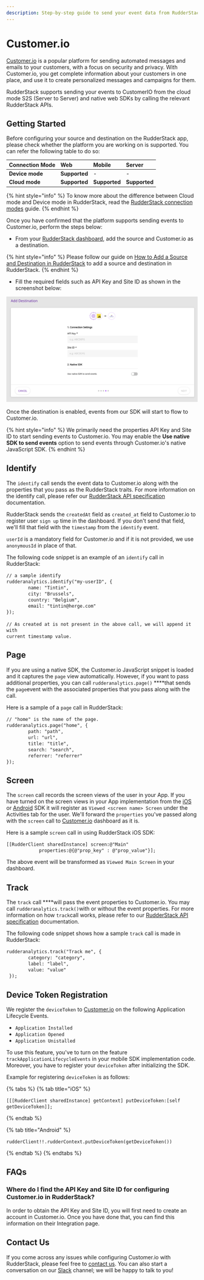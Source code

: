 ```yaml
---
description: Step-by-step guide to send your event data from RudderStack to Customer.io
---
```


# Customer.io

[Customer.io](https://customer.io/) is a popular platform for sending automated messages and emails to your customers, with a focus on security and privacy. With Customer.io, you get complete information about your customers in one place, and use it to create personalized messages and campaigns for them.

RudderStack supports sending your events to CustomerIO from the cloud mode S2S \(Server to Server\) and native web SDKs by calling the relevant RudderStack APIs.

## Getting Started

Before configuring your source and destination on the RudderStack app, please check whether the platform you are working on is supported. You can refer the following table to do so:

| **Connection Mode** | **Web** | **Mobile** | **Server** |
| :--- | :--- | :--- | :--- |
| **Device mode** | **Supported** | - | - |
| **Cloud mode** | **Supported** | **Supported** | **Supported** |

{% hint style="info" %}
To know more about the difference between Cloud mode and Device mode in RudderStack, read the [RudderStack connection modes](https://docs.rudderstack.com/get-started/rudderstack-connection-modes) guide.
{% endhint %}

Once you have confirmed that the platform supports sending events to Customer.io, perform the steps below:

* From your [RudderStack dashboard](https://app.rudderlabs.com/), add the source and Customer.io as a destination.

{% hint style="info" %}
Please follow our guide on [How to Add a Source and Destination in RudderStack](https://docs.rudderstack.com/how-to-guides/adding-source-and-destination-rudderstack) to add a source and destination in RudderStack.
{% endhint %}

* Fill the required fields such as API Key and Site ID as shown in the screenshot below:

![Customer.io Connection Settings](../.gitbook/assets/image%20%2845%29.png)

Once the destination is enabled, events from our SDK will start to flow to Customer.io.

{% hint style="info" %}
We primarily need the properties API Key and Site ID to start sending events to Customer.io. You may enable the **Use native SDK to send events** option to send events through Customer.io's native JavaScript SDK.
{% endhint %}

## Identify

The `identify` call sends the event data to Customer.io along with the properties that you pass as the RudderStack traits. For more information on the identify call, please refer our [RudderStack API specification](https://docs.rudderstack.com/getting-started/rudderstack-api-spec) documentation.

RudderStack sends the `createdAt` field as `created_at` field to Customer.io to register user `sign up` time in the dashboard. If you don't send that field, we'll fill that field with the `timestamp` from the `identify` event.

`userId` is a mandatory field for Customer.io and if it is not provided, we use `anonymousId` in place of that.

The following code snippet is an example of an `identify` call in RudderStack:

```text
// a sample identify 
rudderanalytics.identify("my-userID", {
        name: "Tintin",
        city: "Brussels",
        country: "Belgium",
        email: "tintin@herge.com"
});

// As created at is not present in the above call, we will append it with
current timestamp value.
```

## Page

If you are using a native SDK, the Customer.io JavaScript snippet is loaded and it captures the `page` view automatically. However, if you want to pass additional properties, you can call `rudderanalytics.page()` ****that sends the `page`event with the associated properties that you pass along with the call.

Here is a sample of a `page` call in RudderStack:

```text
// "home" is the name of the page. 
rudderanalytics.page("home", {
        path: "path",
        url: "url",
        title: "title",
        search: "search",
        referrer: "referrer"
});
```

## Screen

The `screen` call records the screen views of the user in your App. If you have turned on the screen views in your App implementation from the [iOS](https://docs.rudderstack.com/rudderstack-sdk-integration-guides/rudderstack-ios-sdk) or [Android](https://docs.rudderstack.com/rudderstack-sdk-integration-guides/rudderstack-android-sdk) SDK it will register as `Viewed <screen name> Screen` under the Activities tab for the user. We'll forward the `properties` you've passed along with the `screen` call to [Customer.io](https://customer.io) dashboard as it is.

Here is a sample `screen` call in using RudderStack iOS SDK:

```text
[[RudderClient sharedInstance] screen:@"Main" 
            properties:@{@"prop_key" : @"prop_value"}];
```

The above event will be transformed as `Viewed Main Screen` in your dashboard.

## Track

The `track` call ****will pass the event properties to Customer.io. You may call `rudderanalytics.track()`with or without the event properties. For more information on how `track`call works, please refer to our [RudderStack API specification](https://docs.rudderstack.com/getting-started/rudderstack-api-spec) documentation.

The following code snippet shows how a sample `track` call is made in RudderStack:

```text
rudderanalytics.track("Track me", {
        category: "category",
        label: "label",
        value: "value"
 });
```

## Device Token Registration

We register the `deviceToken` to [Customer.io](https://customer.io) on the following Application Lifecycle Events. 

* `Application Installed`
* `Application Opened`
* `Application Unistalled` 

To use this feature, you've to turn on the feature `trackApplicationLifecycleEvents` in your mobile SDK implementation code. Moreover, you have to register your `deviceToken` after initializing the SDK.

Example for registering `deviceToken` is as follows:

{% tabs %}
{% tab title="iOS" %}
```text
[[[RudderClient sharedInstance] getContext] putDeviceToken:[self getDeviceToken]];
```
{% endtab %}

{% tab title="Android" %}
```text
rudderClient!!.rudderContext.putDeviceToken(getDeviceToken())
```
{% endtab %}
{% endtabs %}

## FAQs

### Where do I find the **API Key** and **Site ID** for configuring Customer.io in RudderStack?

In order to obtain the API Key and Site ID, you will first need to create an account in Customer.io. Once you have done that, you can find this information on their Integration page.

## Contact Us

If you come across any issues while configuring Customer.io with RudderStack, please feel free to [contact us](mailto:%20contact@rudderstack.com). You can also start a conversation on our [Slack](https://resources.rudderstack.com/join-rudderstack-slack) channel; we will be happy to talk to you!

